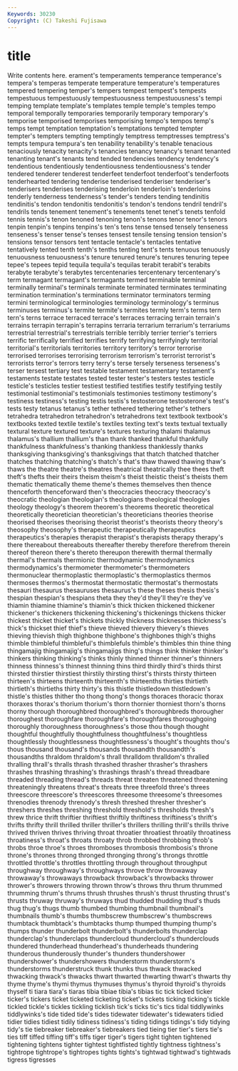 ```yaml
---
Keywords: 30230 
Copyright: (C) Takeshi Fujisawa
---
```


# title

Write contents here.
erament's temperaments temperance temperance's tempera's temperas temperate temperature
temperature's temperatures tempered tempering temper's tempers tempest tempest's tempests tempestuous
tempestuously tempestuousness tempestuousness's tempi temping template template's templates temple temple's
temples tempo temporal temporally temporaries temporarily temporary temporary's temporise temporised
temporises temporising tempo's tempos temp's temps tempt temptation temptation's temptations
tempted tempter tempter's tempters tempting temptingly temptress temptresses temptress's tempts
tempura tempura's ten tenability tenability's tenable tenacious tenaciously tenacity tenacity's
tenancies tenancy tenancy's tenant tenanted tenanting tenant's tenants tend tended
tendencies tendency tendency's tendentious tendentiously tendentiousness tendentiousness's tender tendered tenderer
tenderest tenderfeet tenderfoot tenderfoot's tenderfoots tenderhearted tendering tenderise tenderised tenderiser
tenderiser's tenderisers tenderises tenderising tenderloin tenderloin's tenderloins tenderly tenderness tenderness's
tender's tenders tending tendinitis tendinitis's tendon tendonitis tendonitis's tendon's tendons
tendril tendril's tendrils tends tenement tenement's tenements tenet tenet's tenets
tenfold tennis tennis's tenon tenoned tenoning tenon's tenons tenor tenor's
tenors tenpin tenpin's tenpins tenpins's ten's tens tense tensed tensely
tenseness tenseness's tenser tense's tenses tensest tensile tensing tension tension's
tensions tensor tensors tent tentacle tentacle's tentacles tentative tentatively tented
tenth tenth's tenths tenting tent's tents tenuous tenuously tenuousness tenuousness's
tenure tenured tenure's tenures tenuring tepee tepee's tepees tepid tequila
tequila's tequilas terabit terabit's terabits terabyte terabyte's terabytes tercentenaries tercentenary
tercentenary's term termagant termagant's termagants termed terminable terminal terminally terminal's
terminals terminate terminated terminates terminating termination termination's terminations terminator terminators
terming termini terminological terminologies terminology terminology's terminus terminuses terminus's termite
termite's termites termly term's terms tern tern's terns terrace terraced
terrace's terraces terracing terrain terrain's terrains terrapin terrapin's terrapins terraria
terrarium terrarium's terrariums terrestrial terrestrial's terrestrials terrible terribly terrier terrier's
terriers terrific terrifically terrified terrifies terrify terrifying terrifyingly territorial territorial's
territorials territories territory territory's terror terrorise terrorised terrorises terrorising terrorism
terrorism's terrorist terrorist's terrorists terror's terrors terry terry's terse tersely
terseness terseness's terser tersest tertiary test testable testament testamentary testament's
testaments testate testates tested tester tester's testers testes testicle testicle's
testicles testier testiest testified testifies testify testifying testily testimonial testimonial's
testimonials testimonies testimony testimony's testiness testiness's testing testis testis's testosterone
testosterone's test's tests testy tetanus tetanus's tether tethered tethering tether's
tethers tetrahedra tetrahedron tetrahedron's tetrahedrons text textbook textbook's textbooks texted
textile textile's textiles texting text's texts textual textually textural texture
textured texture's textures texturing thalami thalamus thalamus's thallium thallium's than
thank thanked thankful thankfully thankfulness thankfulness's thanking thankless thanklessly thanks
thanksgiving thanksgiving's thanksgivings that thatch thatched thatcher thatches thatching thatching's
thatch's that's thaw thawed thawing thaw's thaws the theatre theatre's
theatres theatrical theatrically thee thees theft theft's thefts their theirs
theism theism's theist theistic theist's theists them thematic thematically theme
theme's themes themselves then thence thenceforth thenceforward then's theocracies theocracy
theocracy's theocratic theologian theologian's theologians theological theologies theology theology's theorem
theorem's theorems theoretic theoretical theoretically theoretician theoretician's theoreticians theories theorise
theorised theorises theorising theorist theorist's theorists theory theory's theosophy theosophy's
therapeutic therapeutically therapeutics therapeutics's therapies therapist therapist's therapists therapy therapy's
there thereabout thereabouts thereafter thereby therefore therefrom therein thereof thereon
there's thereto thereupon therewith thermal thermally thermal's thermals thermionic thermodynamic
thermodynamics thermodynamics's thermometer thermometer's thermometers thermonuclear thermoplastic thermoplastic's thermoplastics thermos
thermoses thermos's thermostat thermostatic thermostat's thermostats thesauri thesaurus thesauruses thesaurus's
these theses thesis thesis's thespian thespian's thespians theta they they'd
they'll they're they've thiamin thiamine thiamine's thiamin's thick thicken thickened
thickener thickener's thickeners thickening thickening's thickenings thickens thicker thickest thicket
thicket's thickets thickly thickness thicknesses thickness's thick's thickset thief thief's
thieve thieved thievery thievery's thieves thieving thievish thigh thighbone thighbone's
thighbones thigh's thighs thimble thimbleful thimbleful's thimblefuls thimble's thimbles thin
thine thing thingamajig thingamajig's thingamajigs thing's things think thinker thinker's
thinkers thinking thinking's thinks thinly thinned thinner thinner's thinners thinness
thinness's thinnest thinning thins third thirdly third's thirds thirst thirsted
thirstier thirstiest thirstily thirsting thirst's thirsts thirsty thirteen thirteen's thirteens
thirteenth thirteenth's thirteenths thirties thirtieth thirtieth's thirtieths thirty thirty's this
thistle thistledown thistledown's thistle's thistles thither tho thong thong's thongs
thoraces thoracic thorax thoraxes thorax's thorium thorium's thorn thornier thorniest
thorn's thorns thorny thorough thoroughbred thoroughbred's thoroughbreds thorougher thoroughest thoroughfare
thoroughfare's thoroughfares thoroughgoing thoroughly thoroughness thoroughness's those thou though thought
thoughtful thoughtfully thoughtfulness thoughtfulness's thoughtless thoughtlessly thoughtlessness thoughtlessness's thought's thoughts
thou's thous thousand thousand's thousands thousandth thousandth's thousandths thraldom thraldom's
thrall thralldom thralldom's thralled thralling thrall's thralls thrash thrashed thrasher
thrasher's thrashers thrashes thrashing thrashing's thrashings thrash's thread threadbare threaded
threading thread's threads threat threaten threatened threatening threateningly threatens threat's
threats three threefold three's threes threescore threescore's threescores threesome threesome's
threesomes threnodies threnody threnody's thresh threshed thresher thresher's threshers threshes
threshing threshold threshold's thresholds thresh's threw thrice thrift thriftier thriftiest
thriftily thriftiness thriftiness's thrift's thrifts thrifty thrill thrilled thriller thriller's
thrillers thrilling thrill's thrills thrive thrived thriven thrives thriving throat
throatier throatiest throatily throatiness throatiness's throat's throats throaty throb throbbed
throbbing throb's throbs throe throe's throes thromboses thrombosis thrombosis's throne
throne's thrones throng thronged thronging throng's throngs throttle throttled throttle's
throttles throttling through throughout throughput throughway throughway's throughways throve throw
throwaway throwaway's throwaways throwback throwback's throwbacks thrower thrower's throwers throwing
thrown throw's throws thru thrum thrummed thrumming thrum's thrums thrush
thrushes thrush's thrust thrusting thrust's thrusts thruway thruway's thruways thud
thudded thudding thud's thuds thug thug's thugs thumb thumbed thumbing
thumbnail thumbnail's thumbnails thumb's thumbs thumbscrew thumbscrew's thumbscrews thumbtack thumbtack's
thumbtacks thump thumped thumping thump's thumps thunder thunderbolt thunderbolt's thunderbolts
thunderclap thunderclap's thunderclaps thundercloud thundercloud's thunderclouds thundered thunderhead thunderhead's thunderheads
thundering thunderous thunderously thunder's thunders thundershower thundershower's thundershowers thunderstorm thunderstorm's
thunderstorms thunderstruck thunk thunks thus thwack thwacked thwacking thwack's thwacks
thwart thwarted thwarting thwart's thwarts thy thyme thyme's thymi thymus
thymuses thymus's thyroid thyroid's thyroids thyself ti tiara tiara's tiaras
tibia tibiae tibia's tibias tic tick ticked ticker ticker's tickers
ticket ticketed ticketing ticket's tickets ticking ticking's tickle tickled tickle's
tickles tickling ticklish tick's ticks tic's tics tidal tiddlywinks tiddlywinks's
tide tided tide's tides tidewater tidewater's tidewaters tidied tidier tidies
tidiest tidily tidiness tidiness's tiding tidings tidings's tidy tidying tidy's
tie tiebreaker tiebreaker's tiebreakers tied tieing tier tier's tiers tie's
ties tiff tiffed tiffing tiff's tiffs tiger tiger's tigers tight
tighten tightened tightening tightens tighter tightest tightfisted tightly tightness tightness's
tightrope tightrope's tightropes tights tights's tightwad tightwad's tightwads tigress tigresses
